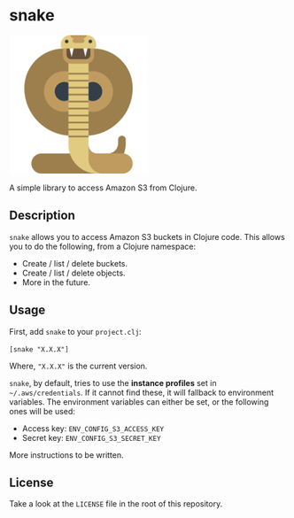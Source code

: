 # snake

<img src="resources/cobra.png" style="width: 250px"/>



A simple library to access Amazon S3 from Clojure.



## Description

`snake` allows you to access Amazon S3 buckets in Clojure code. This allows you to do the following, from a Clojure namespace:

- Create / list / delete buckets.
- Create / list / delete objects.
- More in the future.



## Usage

First, add `snake` to your `project.clj`:

`[snake "X.X.X"]`

Where, `"X.X.X"` is the current version.

`snake`, by default, tries to use the **instance profiles** set in `~/.aws/credentials`. If it cannot find these, it will fallback to environment variables. The environment variables can either be set, or the following ones will be used:

- Access key: `ENV_CONFIG_S3_ACCESS_KEY`
- Secret key: `ENV_CONFIG_S3_SECRET_KEY`



More instructions to be written.



## License

Take a look at the `LICENSE` file in the root of this repository.